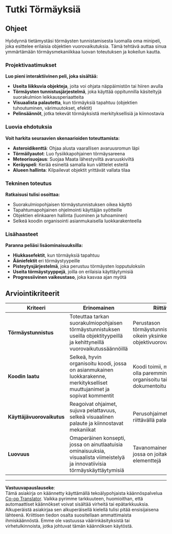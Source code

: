 <!--
CO_OP_TRANSLATOR_METADATA:
{
  "original_hash": "124efddbb65166cddb38075ad6dae324",
  "translation_date": "2025-10-23T00:42:10+00:00",
  "source_file": "6-space-game/4-collision-detection/assignment.md",
  "language_code": "fi"
}
-->
# Tutki Törmäyksiä

## Ohjeet

Hyödynnä tietämystäsi törmäysten tunnistamisesta luomalla oma minipeli, joka esittelee erilaisia objektien vuorovaikutuksia. Tämä tehtävä auttaa sinua ymmärtämään törmäysmekaniikkaa luovan toteutuksen ja kokeilun kautta.

### Projektivaatimukset

**Luo pieni interaktiivinen peli, joka sisältää:**
- **Useita liikkuvia objekteja**, joita voi ohjata näppäimistön tai hiiren avulla
- **Törmäysten tunnistusjärjestelmä**, joka käyttää oppitunnilla käsiteltyjä suorakulmion leikkausperiaatteita
- **Visuaalista palautetta**, kun törmäyksiä tapahtuu (objektien tuhoutuminen, värimuutokset, efektit)
- **Pelinsäännöt**, jotka tekevät törmäyksistä merkityksellisiä ja kiinnostavia

### Luovia ehdotuksia

**Voit harkita seuraavien skenaarioiden toteuttamista:**
- **Asteroidikenttä**: Ohjaa alusta vaarallisen avaruusromun läpi
- **Törmäilyautot**: Luo fysiikkapohjainen törmäysareena
- **Meteorisuojaus**: Suojaa Maata lähestyviltä avaruuskiviltä
- **Keräyspeli**: Kerää esineitä samalla kun välttelet esteitä
- **Alueen hallinta**: Kilpailevat objektit yrittävät vallata tilaa

### Tekninen toteutus

**Ratkaisusi tulisi osoittaa:**
- Suorakulmiopohjaisen törmäystunnistuksen oikea käyttö
- Tapahtumapohjainen ohjelmointi käyttäjän syötteille
- Objektien elinkaaren hallinta (luominen ja tuhoaminen)
- Selkeä koodin organisointi asianmukaisella luokkarakenteella

### Lisähaasteet

**Paranna peliäsi lisäominaisuuksilla:**
- **Hiukkasefektit**, kun törmäyksiä tapahtuu
- **Ääniefektit** eri törmäystyypeille
- **Pisteytysjärjestelmä**, joka perustuu törmäysten lopputuloksiin
- **Useita törmäystyyppejä**, joilla on erilaisia käyttäytymisiä
- **Progressiivinen vaikeustaso**, joka kasvaa ajan myötä

## Arviointikriteerit

| Kriteeri | Erinomainen | Riittävä | Parannettavaa |
|----------|-------------|----------|---------------|
| **Törmäystunnistus** | Toteuttaa tarkan suorakulmiopohjaisen törmäystunnistuksen useilla objektityypeillä ja kehittyneillä vuorovaikutussäännöillä | Perustason törmäystunnistus toimii oikein yksinkertaisilla objektivuorovaikutuksilla | Törmäystunnistuksessa on ongelmia tai se ei toimi johdonmukaisesti |
| **Koodin laatu** | Selkeä, hyvin organisoitu koodi, jossa on asianmukainen luokkarakenne, merkitykselliset muuttujanimet ja sopivat kommentit | Koodi toimii, mutta voisi olla paremmin organisoitu tai dokumentoitu | Koodi on vaikeasti ymmärrettävää tai huonosti rakennettua |
| **Käyttäjävuorovaikutus** | Reagoivat ohjaimet, sujuva pelattavuus, selkeä visuaalinen palaute ja kiinnostavat mekaniikat | Perusohjaimet toimivat riittävällä palautteella | Ohjaimet eivät reagoi kunnolla tai ovat sekavia |
| **Luovuus** | Omaperäinen konsepti, jossa on ainutlaatuisia ominaisuuksia, visuaalista viimeistelyä ja innovatiivisia törmäyskäyttäytymisiä | Tavanomainen toteutus, jossa on joitakin luovia elementtejä | Perustoiminnallisuus ilman luovia parannuksia |

---

**Vastuuvapauslauseke**:  
Tämä asiakirja on käännetty käyttämällä tekoälypohjaista käännöspalvelua [Co-op Translator](https://github.com/Azure/co-op-translator). Vaikka pyrimme tarkkuuteen, huomioithan, että automaattiset käännökset voivat sisältää virheitä tai epätarkkuuksia. Alkuperäistä asiakirjaa sen alkuperäisellä kielellä tulisi pitää ensisijaisena lähteenä. Kriittisen tiedon osalta suositellaan ammattimaista ihmiskäännöstä. Emme ole vastuussa väärinkäsityksistä tai virhetulkinnoista, jotka johtuvat tämän käännöksen käytöstä.
